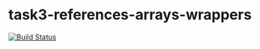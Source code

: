 # task3-references-arrays-wrappers

[![Build Status](https://travis-ci.com/itmo-java-basics-2020/task-3-string-spring-swing-e-X-plorer.svg?branch=master)](https://travis-ci.com/itmo-java-basics-2020/task-3-string-spring-swing-e-X-plorer)
